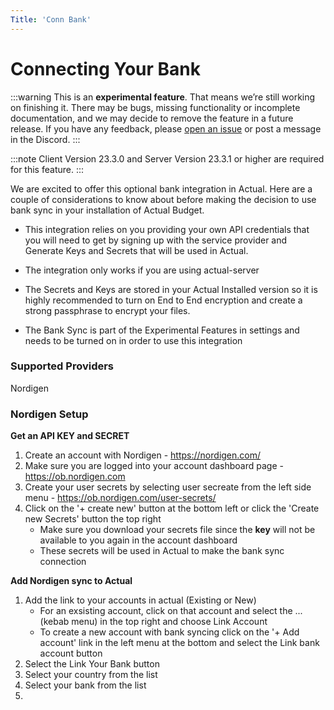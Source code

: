 ```yaml
---
Title: 'Conn Bank'
---
```


# Connecting Your Bank

:::warning
This is an **experimental feature**. That means we’re still working on finishing it. There may be bugs, missing functionality or incomplete documentation, and we may decide to remove the feature in a future release. If you have any feedback, please [open an issue](https://github.com/actualbudget/actual/issues) or post a message in the Discord.
:::

:::note
Client Version 23.3.0 and 
Server Version 23.3.1 or higher are required for this feature.
:::

We are excited to offer this optional bank integration in Actual. Here are a couple of considerations to know about before making the decision to use bank sync in your installation of Actual Budget.

- This integration relies on you providing your own API credentials that you will need to get by signing up with the service provider and Generate Keys and Secrets that will be used in Actual.

- The integration only works if you are using actual-server

- The Secrets and Keys are stored in your Actual Installed version so it is highly recommended to turn on End to End encryption and create a strong passphrase to encrypt your files.

- The Bank Sync is part of the Experimental Features in settings and needs to be turned on in order to use this integration

### Supported Providers
Nordigen

### Nordigen Setup

**Get an API KEY and SECRET**
1. Create an account with Nordigen - https://nordigen.com/
2. Make sure you are logged into your account dashboard page - https://ob.nordigen.com
3. Create your user secrets by selecting user secreate from the left side menu - https://ob.nordigen.com/user-secrets/
4. Click on the '+ create new' button at the bottom left or click the 'Create new Secrets' button the top right
    - Make sure you download your secrets file since the **key** will not be available to you again in the account dashboard
    - These secrets will be used in Actual to make the bank sync connection


**Add Nordigen sync to Actual**
1. Add the link to your accounts in actual (Existing or New)
    - For an exsisting account, click on that account and select the ... (kebab menu) in the top right and choose Link Account
    - To create a new account with bank syncing click on the '+ Add account' link in the left menu at the bottom and select the Link bank account button
2. Select the Link Your Bank button
3. Select your country from the list
4. Select your bank from the list
5. 
